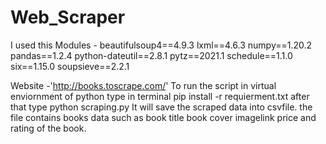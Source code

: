 # Web_Scraper
I used this Modules - 
beautifulsoup4==4.9.3
lxml==4.6.3
numpy==1.20.2
pandas==1.2.4
python-dateutil==2.8.1
pytz==2021.1
schedule==1.1.0
six==1.15.0
soupsieve==2.2.1


Website -'http://books.toscrape.com/'
To run the script in virtual enviornment of python type in terminal
pip install -r requierment.txt
after that type python scraping.py
It will save the scraped data into csvfile. the file contains books data such as book title book cover imagelink price and rating of the book.
